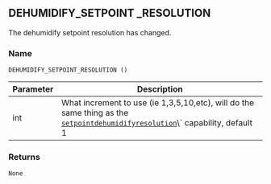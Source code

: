 ## DEHUMIDIFY\_SETPOINT \_RESOLUTION

The  dehumidify setpoint resolution has changed.

### Name

`DEHUMIDIFY_SETPOINT_RESOLUTION ()`


| Parameter | Description                                                                                                                          |
| --------- | ------------------------------------------------------------------------------------------------------------------------------------ |
| int       | What increment to use (ie 1,3,5,10,etc), will do the same thing as the [`setpointdehumidifyresolution`][1]\\\` capability, default 1 |


### Returns

`None`





[1]:	https://snap-one.github.io/docs-driverworks-proxyprotocol/#thermostat-capabilities